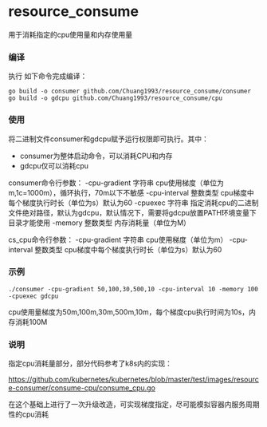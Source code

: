 # resource_consume
用于消耗指定的cpu使用量和内存使用量

### 编译

执行 如下命令完成编译：

```shell
go build -o consumer github.com/Chuang1993/resource_consume/consumer
go build -o gdcpu github.com/Chuang1993/resource_consume/cpu
```

### 使用

将二进制文件consumer和gdcpu赋予运行权限即可执行。其中：

* consumer为整体启动命令，可以消耗CPU和内存
* gdcpu仅可以消耗cpu

consumer命令行参数：
-cpu-gradient	字符串	cpu使用梯度（单位为m,1c=1000m），循环执行，70m以下不敏感
-cpu-interval	整数类型	cpu梯度中每个梯度执行时长（单位为s）默认为60
-cpuexec	字符串	指定消耗cpu的二进制文件绝对路径，默认为gdcpu，默认情况下，需要将gdcpu放置PATH环境变量下目录才能使用
-memory	整数类型	内存消耗量（单位为M）

cs_cpu命令行参数：
-cpu-gradient	字符串	cpu使用梯度（单位为m）
-cpu-interval	整数类型	cpu梯度中每个梯度执行时长（单位为s）默认为60

### 示例
```
./consumer -cpu-gradient 50,100,30,500,10 -cpu-interval 10 -memory 100 -cpuexec gdcpu
```


cpu使用量梯度为50m,100m,30m,500m,10m，每个梯度cpu执行时间为10s，内存消耗100M

### 说明

指定cpu消耗量部分，部分代码参考了k8s内的实现：

https://github.com/kubernetes/kubernetes/blob/master/test/images/resource-consumer/consume-cpu/consume_cpu.go

在这个基础上进行了一次升级改造，可实现梯度指定，尽可能模拟容器内服务周期性的cpu消耗